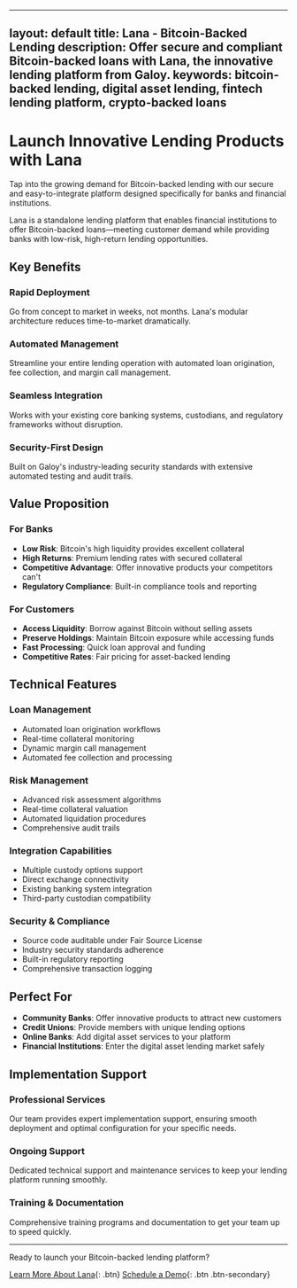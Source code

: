 
---
layout: default
title: Lana - Bitcoin-Backed Lending
description: Offer secure and compliant Bitcoin-backed loans with Lana, the innovative lending platform from Galoy.
keywords: bitcoin-backed lending, digital asset lending, fintech lending platform, crypto-backed loans
---

# Launch Innovative Lending Products with Lana

Tap into the growing demand for Bitcoin-backed lending with our secure and easy-to-integrate platform designed specifically for banks and financial institutions.

Lana is a standalone lending platform that enables financial institutions to offer Bitcoin-backed loans—meeting customer demand while providing banks with low-risk, high-return lending opportunities.

## Key Benefits

### Rapid Deployment
Go from concept to market in weeks, not months. Lana's modular architecture reduces time-to-market dramatically.

### Automated Management
Streamline your entire lending operation with automated loan origination, fee collection, and margin call management.

### Seamless Integration
Works with your existing core banking systems, custodians, and regulatory frameworks without disruption.

### Security-First Design
Built on Galoy's industry-leading security standards with extensive automated testing and audit trails.

## Value Proposition

### For Banks
- **Low Risk**: Bitcoin's high liquidity provides excellent collateral
- **High Returns**: Premium lending rates with secured collateral
- **Competitive Advantage**: Offer innovative products your competitors can't
- **Regulatory Compliance**: Built-in compliance tools and reporting

### For Customers
- **Access Liquidity**: Borrow against Bitcoin without selling assets
- **Preserve Holdings**: Maintain Bitcoin exposure while accessing funds
- **Fast Processing**: Quick loan approval and funding
- **Competitive Rates**: Fair pricing for asset-backed lending

## Technical Features

### Loan Management
- Automated loan origination workflows
- Real-time collateral monitoring
- Dynamic margin call management
- Automated fee collection and processing

### Risk Management
- Advanced risk assessment algorithms
- Real-time collateral valuation
- Automated liquidation procedures
- Comprehensive audit trails

### Integration Capabilities
- Multiple custody options support
- Direct exchange connectivity
- Existing banking system integration
- Third-party custodian compatibility

### Security & Compliance
- Source code auditable under Fair Source License
- Industry security standards adherence
- Built-in regulatory reporting
- Comprehensive transaction logging

## Perfect For

- **Community Banks**: Offer innovative products to attract new customers
- **Credit Unions**: Provide members with unique lending options
- **Online Banks**: Add digital asset services to your platform
- **Financial Institutions**: Enter the digital asset lending market safely

## Implementation Support

### Professional Services
Our team provides expert implementation support, ensuring smooth deployment and optimal configuration for your specific needs.

### Ongoing Support
Dedicated technical support and maintenance services to keep your lending platform running smoothly.

### Training & Documentation
Comprehensive training programs and documentation to get your team up to speed quickly.

---

Ready to launch your Bitcoin-backed lending platform?

[Learn More About Lana](mailto:biz@galoy.io?subject=Lana%20Lending%20Platform){: .btn}
[Schedule a Demo](mailto:biz@galoy.io?subject=Lana%20Demo%20Request){: .btn .btn-secondary}
